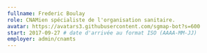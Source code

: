 ```yaml
---
fullname: Frederic Boulay
role: CNAMien spécialiste de l'organisation sanitaire.
avatar: https://avatars3.githubusercontent.com/sgmap-bot?s=600
start: 2017-09-27 # date d'arrivée au format ISO (AAAA-MM-JJ)
employer: admin/cnamts
---
```

